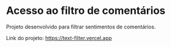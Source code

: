 
# Acesso ao filtro de comentários

Projeto desenvolvido para filtrar sentimentos de comentários.

Link do projeto:
https://text-filter.vercel.app

